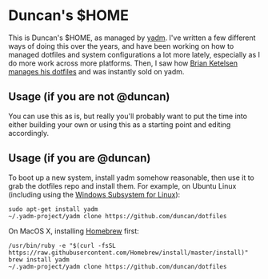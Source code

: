 # Duncan's $HOME

This is Duncan's $HOME, as managed by [yadm](https://yadm.io). I've written a few different ways of doing this over the years, and have been working on how to managed dotfiles and system configurations a lot more lately, especially as I do more work across more platforms. Then, I saw how [Brian Ketelsen manages his dotfiles](https://github.com/bketelsen/dotfiles) and was instantly sold on yadm.

## Usage (if you are not @duncan)

You can use this as is, but really you'll probably want to put the time into either building your own or using this as a starting point and editing accordingly. 

## Usage (if you are @duncan)

To boot up a new system, install yadm somehow reasonable, then use it to grab the dotfiles repo and install them. For example, on Ubuntu Linux (including using the [Windows Subsystem for Linux](https://docs.microsoft.com/en-us/windows/wsl/install-win10)):

```
sudo apt-get install yadm
~/.yadm-project/yadm clone https://github.com/duncan/dotfiles
```

On MacOS X, installing [Homebrew](https://brew.sh) first:

```
/usr/bin/ruby -e "$(curl -fsSL https://raw.githubusercontent.com/Homebrew/install/master/install)"
brew install yadm
~/.yadm-project/yadm clone https://github.com/duncan/dotfiles
```
